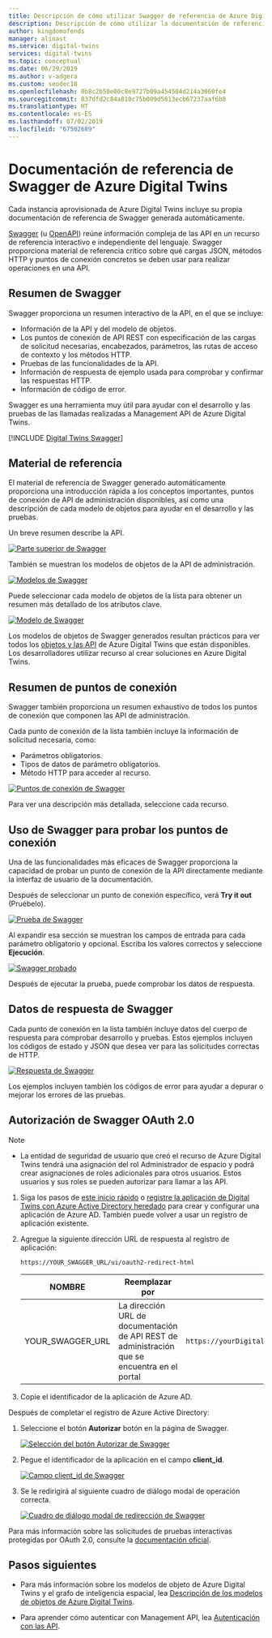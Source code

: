 ```yaml
---
title: Descripción de cómo utilizar Swagger de referencia de Azure Digital Twins | Microsoft Docs
description: Descripción de cómo utilizar la documentación de referencia de Swagger de Azure Digital Twins | Microsoft Docs
author: kingdomofends
manager: alinast
ms.service: digital-twins
services: digital-twins
ms.topic: conceptual
ms.date: 06/29/2019
ms.author: v-adgera
ms.custom: seodec18
ms.openlocfilehash: 0b8c2b50e00c8e9727b09a454504d214a3060fe4
ms.sourcegitcommit: 837dfd2c84a810c75b009d5813ecb67237aaf6b8
ms.translationtype: HT
ms.contentlocale: es-ES
ms.lasthandoff: 07/02/2019
ms.locfileid: "67502689"
---
```

# <a name="azure-digital-twins-swagger-reference-documentation"></a>Documentación de referencia de Swagger de Azure Digital Twins

Cada instancia aprovisionada de Azure Digital Twins incluye su propia documentación de referencia de Swagger generada automáticamente.

[Swagger](https://swagger.io/) (u [OpenAPI](https://www.openapis.org/)) reúne información compleja de las API en un recurso de referencia interactivo e independiente del lenguaje. Swagger proporciona material de referencia crítico sobre qué cargas JSON, métodos HTTP y puntos de conexión concretos se deben usar para realizar operaciones en una API.

## <a name="swagger-summary"></a>Resumen de Swagger

Swagger proporciona un resumen interactivo de la API, en el que se incluye:

* Información de la API y del modelo de objetos.
* Los puntos de conexión de API REST con especificación de las cargas de solicitud necesarias, encabezados, parámetros, las rutas de acceso de contexto y los métodos HTTP.
* Pruebas de las funcionalidades de la API.
* Información de respuesta de ejemplo usada para comprobar y confirmar las respuestas HTTP.
* Información de código de error.

Swagger es una herramienta muy útil para ayudar con el desarrollo y las pruebas de las llamadas realizadas a Management API de Azure Digital Twins.

[!INCLUDE [Digital Twins Swagger](../../includes/digital-twins-swagger.md)]

## <a name="reference-material"></a>Material de referencia

El material de referencia de Swagger generado automáticamente proporciona una introducción rápida a los conceptos importantes, puntos de conexión de API de administración disponibles, así como una descripción de cada modelo de objetos para ayudar en el desarrollo y las pruebas.

Un breve resumen describe la API.

[![Parte superior de Swagger](media/how-to-use-swagger/swagger_management_top.PNG)](media/how-to-use-swagger/swagger_management_top.PNG#lightbox)

También se muestran los modelos de objetos de la API de administración.

[![Modelos de Swagger](media/how-to-use-swagger/swagger_management_models.PNG)](media/how-to-use-swagger/swagger_management_models.PNG#lightbox)

Puede seleccionar cada modelo de objetos de la lista para obtener un resumen más detallado de los atributos clave.

[![Modelo de Swagger](media/how-to-use-swagger/swagger_management_model.PNG)](media/how-to-use-swagger/swagger_management_model.PNG#lightbox)

Los modelos de objetos de Swagger generados resultan prácticos para ver todos los [objetos y las API](./concepts-objectmodel-spatialgraph.md) de Azure Digital Twins que están disponibles. Los desarrolladores utilizar recurso al crear soluciones en Azure Digital Twins.

## <a name="endpoint-summary"></a>Resumen de puntos de conexión

Swagger también proporciona un resumen exhaustivo de todos los puntos de conexión que componen las API de administración.

Cada punto de conexión de la lista también incluye la información de solicitud necesaria, como:

* Parámetros obligatorios.
* Tipos de datos de parámetro obligatorios.
* Método HTTP para acceder al recurso.

[![Puntos de conexión de Swagger](media/how-to-use-swagger/swagger_management_endpoints.PNG)](media/how-to-use-swagger/swagger_management_endpoints.PNG#lightbox)

Para ver una descripción más detallada, seleccione cada recurso.

## <a name="use-swagger-to-test-endpoints"></a>Uso de Swagger para probar los puntos de conexión

Una de las funcionalidades más eficaces de Swagger proporciona la capacidad de probar un punto de conexión de la API directamente mediante la interfaz de usuario de la documentación.

Después de seleccionar un punto de conexión específico, verá **Try it out** (Pruébelo).

[![Prueba de Swagger](media/how-to-use-swagger/swagger_management_try.PNG)](media/how-to-use-swagger/swagger_management_try.PNG#lightbox)

Al expandir esa sección se muestran los campos de entrada para cada parámetro obligatorio y opcional. Escriba los valores correctos y seleccione **Ejecución**.

[![Swagger probado](media/how-to-use-swagger/swagger_management_tried.PNG)](media/how-to-use-swagger/swagger_management_tried.PNG#lightbox)

Después de ejecutar la prueba, puede comprobar los datos de respuesta.

## <a name="swagger-response-data"></a>Datos de respuesta de Swagger

Cada punto de conexión en la lista también incluye datos del cuerpo de respuesta para comprobar desarrollo y pruebas. Estos ejemplos incluyen los códigos de estado y JSON que desea ver para las solicitudes correctas de HTTP.

[![Respuesta de Swagger](media/how-to-use-swagger/swagger_management_response.PNG)](media/how-to-use-swagger/swagger_management_response.PNG#lightbox)

Los ejemplos incluyen también los códigos de error para ayudar a depurar o mejorar los errores de las pruebas.

## <a name="swagger-oauth-20-authorization"></a>Autorización de Swagger OAuth 2.0

> [!NOTE]
> * La entidad de seguridad de usuario que creó el recurso de Azure Digital Twins tendrá una asignación del rol Administrador de espacio y podrá crear asignaciones de roles adicionales para otros usuarios. Estos usuarios y sus roles se pueden autorizar para llamar a las API.

1. Siga los pasos de [este inicio rápido](https://docs.microsoft.com/azure/active-directory/develop/quickstart-v1-integrate-apps-with-azure-ad) o [registre la aplicación de Digital Twins con Azure Active Directory heredado](./how-to-use-legacy-aad.md) para crear y configurar una aplicación de Azure AD. También puede volver a usar un registro de aplicación existente.

1. Agregue la siguiente dirección URL de respuesta al registro de aplicación:

    ```plaintext
    https://YOUR_SWAGGER_URL/ui/oauth2-redirect-html
    ```
    | NOMBRE  | Reemplazar por | Ejemplo |
    |---------|---------|---------|
    | YOUR_SWAGGER_URL | La dirección URL de documentación de API REST de administración que se encuentra en el portal  | `https://yourDigitalTwinsName.yourLocation.azuresmartspaces.net/management/swagger` |

1. Copie el identificador de la aplicación de Azure AD.

Después de completar el registro de Azure Active Directory:

1. Seleccione el botón **Autorizar** botón en la página de Swagger.

    [![Selección del botón Autorizar de Swagger](media/how-to-use-swagger/swagger-select-authorize-btn.png)](media/how-to-use-swagger/swagger-select-authorize-btn.png#lightbox)

1. Pegue el identificador de la aplicación en el campo **client_id**.

    [![Campo client_id de Swagger](media/how-to-use-swagger/swagger-auth-form.png)](media/how-to-use-swagger/swagger-auth-form.png#lightbox)

1. Se le redirigirá al siguiente cuadro de diálogo modal de operación correcta.

    [![Cuadro de diálogo modal de redirección de Swagger](media/how-to-use-swagger/swagger_auth_redirect.png)](media/how-to-use-swagger/swagger_auth_redirect.png#lightbox)

Para más información sobre las solicitudes de pruebas interactivas protegidas por OAuth 2.0, consulte la [documentación oficial](https://swagger.io/docs/specification/authentication/oauth2/).

## <a name="next-steps"></a>Pasos siguientes

- Para más información sobre los modelos de objeto de Azure Digital Twins y el grafo de inteligencia espacial, lea [Descripción de los modelos de objetos de Azure Digital Twins](./concepts-objectmodel-spatialgraph.md).

- Para aprender cómo autenticar con Management API, lea [Autenticación con las API](./security-authenticating-apis.md).